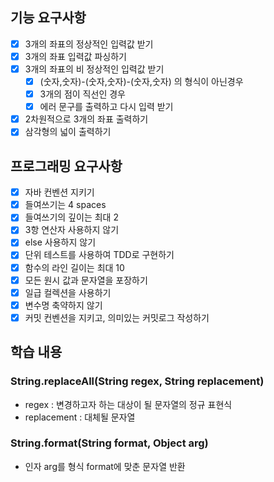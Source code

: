 ## 기능 요구사항

- [x] 3개의 좌표의 정상적인 입력값 받기
- [x] 3개의 좌표 입력값 파싱하기
- [x] 3개의 좌표의 비 정상적인 입력값 받기
  - [x] (숫자,숫자)-(숫자,숫자)-(숫자,숫자) 의 형식이 아닌경우
  - [x] 3개의 점이 직선인 경우
  - [x] 에러 문구를 출력하고 다시 입력 받기
- [x] 2차원적으로 3개의 좌표 출력하기
- [x] 삼각형의 넓이 출력하기

## 프로그래밍 요구사항

- [x] 자바 컨벤션 지키기
- [x] 들여쓰기는 4 spaces
- [x] 들여쓰기의 깊이는 최대 2
- [x] 3항 연산자 사용하지 않기
- [x] else 사용하지 않기
- [x] 단위 테스트를 사용하여 TDD로 구현하기
- [x] 함수의 라인 길이는 최대 10
- [x] 모든 원시 값과 문자열을 포장하기
- [x] 일급 컬렉션을 사용하기
- [x] 변수명 축약하지 않기
- [x] 커밋 컨벤션을 지키고, 의미있는 커밋로그 작성하기

## 학습 내용

### String.replaceAll(String regex, String replacement)

- regex : 변경하고자 하는 대상이 될 문자열의 정규 표현식
- replacement : 대체될 문자열

### String.format(String format, Object arg)

- 인자 arg를 형식 format에 맞춘 문자열 반환